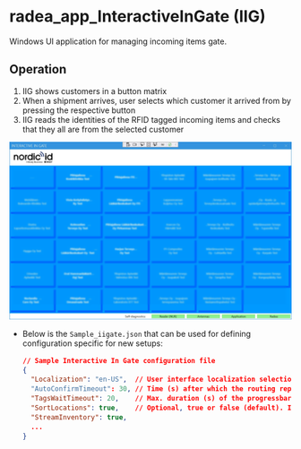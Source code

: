# radea_app_InteractiveInGate (IIG)
Windows UI application for managing incoming items gate.

## Operation
1. IIG shows customers in a button matrix
2. When a shipment arrives, user selects which customer it arrived from by pressing the respective button
3. IIG reads the identities of the RFID tagged incoming items and checks that they all are from the selected customer

![Tux, the Linux mascot](Iig-blurred-3times.png)



* Below is the `Sample_iigate.json` that can be used for defining configuration specific for new setups:
  ```json
  // Sample Interactive In Gate configuration file
  {
    "Localization": "en-US",  // User interface localization selection: "fi-FI" or "en-US"
    "AutoConfirmTimeout": 30, // Time (s) after which the routing report page is automatically closed
    "TagsWaitTimeout": 20,    // Max. duration (s) of the progressbar animation in the routing page
    "SortLocations": true,    // Optional, true or false (default). If true, locations are sorted alphabetically.
    "StreamInventory": true,
    ...
  }
  ```
